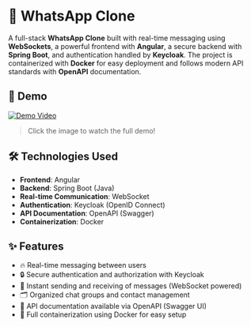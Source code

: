 # 📱 WhatsApp Clone

A full-stack **WhatsApp Clone** built with real-time messaging using **WebSockets**, a powerful frontend with **Angular**, a secure backend with **Spring Boot**, and authentication handled by **Keycloak**. The project is containerized with **Docker** for easy deployment and follows modern API standards with **OpenAPI** documentation.

## 🚀 Demo

[![Demo Video](https://img.youtube.com/vi/FxJaQEiIZ2s/maxresdefault.jpg)](https://youtu.be/FxJaQEiIZ2s)

> Click the image to watch the full demo!

## 🛠️ Technologies Used

- **Frontend**: Angular
- **Backend**: Spring Boot (Java)
- **Real-time Communication**: WebSocket
- **Authentication**: Keycloak (OpenID Connect)
- **API Documentation**: OpenAPI (Swagger)
- **Containerization**: Docker

## ✨ Features

- 🔥 Real-time messaging between users
- 🔒 Secure authentication and authorization with Keycloak
- 📨 Instant sending and receiving of messages (WebSocket powered)
- 🗂️ Organized chat groups and contact management
- 📄 API documentation available via OpenAPI (Swagger UI)
- 🐳 Full containerization using Docker for easy setup

